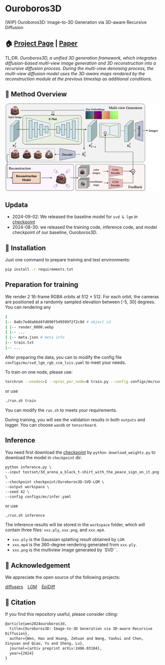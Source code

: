 # Ouroboros3D

[WIP] Ouroboros3D: Image-to-3D Generation via 3D-aware Recursive Diffusion

## 🏠 [Project Page](https://costwen.github.io/Ouroboros3D/) | [Paper](https://arxiv.org/abs/2406.03184)

TL;DR. _Ouroboros3D, a unified 3D generation framework, which integrates diffusion-based multi-view image generation and 3D reconstruction into a recursive diffusion process. During the multi-view denoising process, the multi-view diffusion model uses the 3D-aware maps rendered by the reconstruction module at the previous timestep as additional conditions._

## 🔨 Method Overview

![img:pipeline](assets/overview.png)

## Updata
- 2024-09-02: We released the baseline model for `svd & lgm` in [checkpoint](https://huggingface.co/huanngzh/Ouroboros3D-SVD-LGM)
- 2024-08-30: we released the training code, inference code, and model checkpoint of our baseline, Ouroboros3D.

## 🔧 Installation

Just one command to prepare training and test environments:
```Bash
pip install -r requirements.txt
```

## Preparation for training

We render 2 16-frame RGBA orbits at 512 × 512. For each orbit, the cameras are
positioned at a randomly sampled elevation between [-5, 30] degrees. You can rendering any 

```Bash
|
|-- 0a0c7e40a66d4fd090f549599f2f2c9d # object id
| |-- render_0000.webp
| |-- ...
| |-- meta.json # meta info
|-- train.txt
|-- ...
```


After preparing the data, you can to modify the config file `configs/mv/svd_lgm_rgb_ccm_lvis.yaml` to meet your needs.

To train on one node, please use:
```Bash
torchrun --nnodes=1 --nproc_per_node=8 train.py --config configs/mv/svd_lgm_rgb_ccm_lvis.yaml
```
or use 

```Bash
./run.sh train
```

You can modify the `run.sh` to meets your requirements.

During training, you will see the validation results in both `outputs` and logger. You can choose `wandb` or `tensorboard`.

## Inference

You need first download the [checkpoint](https://huggingface.co/huanngzh/Ouroboros3D-SVD-LGM) by `python download_weights.py` to download the model in `checkpoint` dir.

```
python inference.py \
--input testset/3d_arena_a_black_t-shirt_with_the_peace_sign_on_it.png \
--checkpoint checkpoint/Ouroboros3D-SVD-LGM \
--output workspace \
--seed 42 \
--config configs/mv/infer.yaml
```

or use 

```Bash
./run.sh inference
```

The inference results will be stored in the `workspace` folder, which will contain three files: `xxx.ply`, `xxx.png`, and `xxx.mp4`.

- `xxx.ply` is the Gaussian splatting result obtained by `LGM`.
- `xxx.mp4` is the 360-degree rendering generated from `xxx.ply`.
- `xxx.png` is the multiview image generated by `SVD``.

## 🤝 Acknowledgement

We appreciate the open source of the following projects:

[diffusers](https://github.com/huggingface/diffusers) &#8194;
[LGM](https://github.com/3DTopia/LGM) &#8194;
[EpiDiff](https://github.com/huanngzh/EpiDiff)

## 📎 Citation

If you find this repository useful, please consider citing:

```
@article{wen2024ouroboros3d,
  title={Ouroboros3D: Image-to-3D Generation via 3D-aware Recursive Diffusion},
  author={Wen, Hao and Huang, Zehuan and Wang, Yaohui and Chen, Xinyuan and Qiao, Yu and Sheng, Lu},
  journal={arXiv preprint arXiv:2406.03184},
  year={2024}
}
```
